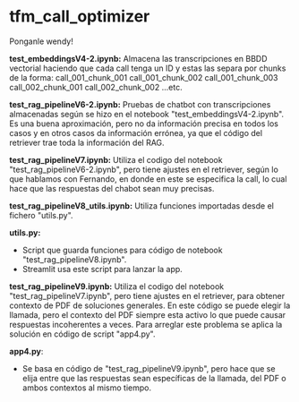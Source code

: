 # tfm_call_optimizer
Ponganle wendy!

**test_embeddingsV4-2.ipynb:**
Almacena las transcripciones en BBDD vectorial haciendo que cada call tenga un ID y estas las separa por chunks de la forma:
call_001_chunk_001
call_001_chunk_002
call_001_chunk_003
call_002_chunk_001
call_002_chunk_002
...etc.

**test_rag_pipelineV6-2.ipynb:**
Pruebas de chatbot con transcripciones almacenadas según se hizo en el notebook "test_embeddingsV4-2.ipynb". Es una buena aproximación, pero no da información precisa en todos los casos y en otros casos da información errónea, ya que el código del retriever trae toda la información del RAG.

**test_rag_pipelineV7.ipynb:**
Utiliza el codigo del notebook "test_rag_pipelineV6-2.ipynb", pero tiene ajustes en el retriever, según lo que hablamos con Fernando, en donde en este se especifica la call, lo cual hace que las respuestas del chabot sean muy precisas.

**test_rag_pipelineV8_utils.ipynb:**
Utiliza funciones importadas desde el fichero "utils.py".

**utils.py:**
- Script que guarda funciones para código de notebook "test_rag_pipelineV8.ipynb".
- Streamlit usa este script para lanzar la app.

**test_rag_pipelineV9.ipynb:**
Utiliza el codigo del notebook "test_rag_pipelineV7.ipynb", pero tiene ajustes en el retriever, para obtener contexto de PDF de soluciones generales. En este código se puede elegir la llamada, pero el contexto del PDF siempre esta activo lo que puede causar respuestas incoherentes a veces. Para arreglar este problema se aplica la solución en código de script "app4.py".

**app4.py**:
- Se basa en código de "test_rag_pipelineV9.ipynb", pero hace que se elija entre que las respuestas sean específicas de la llamada, del PDF o ambos contextos al mismo tiempo.